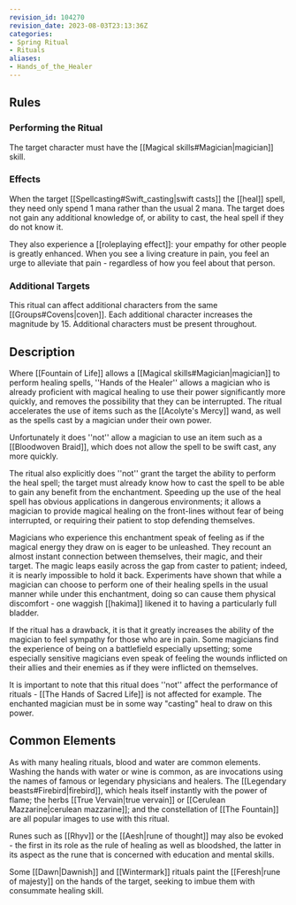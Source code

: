 ```yaml
---
revision_id: 104270
revision_date: 2023-08-03T23:13:36Z
categories:
- Spring Ritual
- Rituals
aliases:
- Hands_of_the_Healer
---
```


## Rules

### Performing the Ritual
  The target character must have the  [[Magical skills#Magician|magician]] skill.

 

### Effects
When the target [[Spellcasting#Swift_casting|swift casts]] the [[heal]] spell, they need only spend 1 mana rather than the usual 2 mana. The target does not gain any additional knowledge of, or ability to cast, the heal spell if they do not know it.

They also experience a [[roleplaying effect]]: your empathy for other people is greatly enhanced. When you see a living creature in pain, you feel an urge to alleviate that pain - regardless of how you feel about that person. 



### Additional Targets
This ritual can affect additional characters from the same [[Groups#Covens|coven]]. Each additional character increases the magnitude by 15. Additional characters must be present throughout.

## Description
Where [[Fountain of Life]] allows a [[Magical skills#Magician|magician]] to perform healing spells, ''Hands of the Healer'' allows a magician who is already proficient with magical healing to use their power significantly more quickly, and removes the possibility that they can be interrupted. The ritual accelerates the use of items such as the [[Acolyte's Mercy]] wand, as well as the spells cast by a magician under their own power. 

Unfortunately it does ''not'' allow a magician to use an item such as a [[Bloodwoven Braid]], which does not allow the spell to be swift cast, any more quickly.

The ritual also explicitly does ''not'' grant the target the ability to perform the heal spell; the target must already know how to cast the spell to be able to gain any benefit from the enchantment. 
Speeding up the use of the heal spell has obvious applications in dangerous environments; it allows a magician to provide magical healing on the front-lines without fear of being interrupted, or requiring their patient to stop defending themselves. 

Magicians who experience this enchantment speak of feeling as if the magical energy they draw on is eager to be unleashed. They recount an almost instant connection between themselves, their magic, and their target. The magic leaps easily across the gap from caster to patient; indeed, it is nearly impossible to hold it back. Experiments have shown that while a magician can choose to perform one of their healing spells in the usual manner while under this enchantment, doing so can cause them physical discomfort - one waggish [[hakima]] likened it to having a particularly full bladder.

If the ritual has a drawback, it is that it greatly increases the ability of the magician to feel sympathy for those who are in pain. Some magicians find the experience of being on a battlefield especially upsetting; some especially sensitive magicians even speak of feeling the wounds inflicted on their allies and their enemies as if they were inflicted on themselves.

It is important to note that this ritual does ''not'' affect the performance of rituals - [[The Hands of Sacred Life]] is not affected for example. The enchanted magician must be in some way "casting" heal to draw on this power.

## Common Elements
As with many healing rituals, blood and water are common elements. Washing the hands with water or wine is common, as are invocations using the names of famous or legendary physicians and healers. The [[Legendary beasts#Firebird|firebird]], which heals itself instantly with the power of flame; the herbs [[True Vervain|true vervain]] or [[Cerulean Mazzarine|cerulean mazzarine]]; and the constellation of [[The Fountain]] are all popular images to use with this ritual.

Runes such as [[Rhyv]] or the [[Aesh|rune of thought]] may also be evoked - the first in its role as the rule of healing as well as bloodshed, the latter in its aspect as the rune that is concerned with education and mental skills. 

Some [[Dawn|Dawnish]] and [[Wintermark]] rituals paint the [[Feresh|rune of majesty]] on the hands of the target, seeking to imbue them with consummate healing skill.




